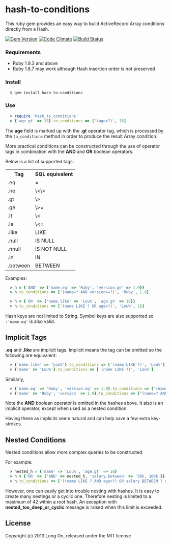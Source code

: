 # hash-to-conditions

This ruby gem provides an easy way to build ActiveRecord Array conditions
directly from a Hash.

[![Gem Version](https://badge.fury.io/rb/hash-to-conditions.png)](http://badge.fury.io/rb/hash-to-conditions)
[![Code Climate](https://codeclimate.com/github/fun-ruby/hash-to-conditions.png)](https://codeclimate.com/github/fun-ruby/hash-to-conditions)
[![Build Status](https://travis-ci.org/fun-ruby/hash-to-conditions.png?branch=master)](https://travis-ci.org/fun-ruby/hash-to-conditions)

### Requirements

  * Ruby 1.9.2 and above
  * Ruby 1.8.7 may work although Hash insertion order is not preserved

### Install

```
  $ gem install hash-to-conditions
```

### Use

```ruby
  > require 'hash_to_conditions'
  > {'age.gt' => 18}.to_conditions => ['(age>?)', 18] 
```

The **age** field is marked up with the **.gt** operator tag, which is processed by the
`to_conditions` method in order to produce the result Array condition.

More practical conditions can be constructed through the use of operator tags in combination
with the **AND** and **OR** boolean operators.

Below is a list of supported tags:

<table style=\"border-collapse:collapse; border: 1px solid \#999\">
 <tr>
 <th style=\"border: 1px solid \#999; width: 80px\">Tag</th>
 <th style=\"border: 1px solid \#999; width: 150px\">SQL equivalent</th>
 </tr>
 <tr>
 <td style=\"border: 1px solid \#999; padding-left: 4px\">.eq</td>
 <td style=\"border: 1px solid \#999; padding-left: 4px\">=</td>
 </tr>
 <tr>
 <td style=\"border: 1px solid \#999; padding-left: 4px\">.ne</td>
 <td style=\"border: 1px solid \#999; padding-left: 4px\">\<\></td>
 </tr>
 <tr>
 <td style=\"border: 1px solid \#999; padding-left: 4px\">.gt</td>
 <td style=\"border: 1px solid \#999; padding-left: 4px\">\></td>
 </tr>
 <tr>
 <td style=\"border: 1px solid \#999; padding-left: 4px\">.ge</td>
 <td style=\"border: 1px solid \#999; padding-left: 4px\">\>=</td>
 </tr>
 <tr>
 <td style=\"border: 1px solid \#999; padding-left: 4px\">.lt</td>
 <td style=\"border: 1px solid \#999; padding-left: 4px\">\<</td>
 </tr>
 <tr>
 <td style=\"border: 1px solid \#999; padding-left: 4px\">.le</td>
 <td style=\"border: 1px solid \#999; padding-left: 4px\">\<=</td>
 </tr>
 <tr>
 <td style=\"border: 1px solid \#999; padding-left: 4px\">.like</td>
 <td style=\"border: 1px solid \#999; padding-left: 4px\">LIKE</td>
 </tr>
 <tr>
 <td style=\"border: 1px solid \#999; padding-left: 4px\">.null</td>
 <td style=\"border: 1px solid \#999; padding-left: 4px\">IS NULL</td>
 </tr>
 <tr>
 <td style=\"border: 1px solid \#999; padding-left: 4px\">.nnull</td>
 <td style=\"border: 1px solid \#999; padding-left: 4px\">IS NOT NULL</td>
 </tr>
 <tr>
 <td style=\"border: 1px solid \#999; padding-left: 4px\">.in</td>
 <td style=\"border: 1px solid \#999; padding-left: 4px\">IN</td>
 </tr>
 <tr>
 <td style=\"border: 1px solid \#999; padding-left: 4px\">.between</td>
 <td style=\"border: 1px solid \#999; padding-left: 4px\">BETWEEN</td>
 </tr>
 </table>

Examples:

```ruby
  > h = {'AND' => {'name.eq' => 'Ruby', 'version.ge' => 1.9}}
  > h.to_conditions => ['(name=? AND version>=?)', 'Ruby', 1.9] 

  > h = {'OR' => {'name.like' => 'Lou%', 'age.gt' => 18}}
  > h.to_conditions => ['(name LIKE ? OR age>?)', 'Lou%', 18] 
```

Hash keys are not limited to String. Symbol keys are also supported so `:'name.eq'` is also valid.

## Implicit Tags

**.eq** and **.like** are implicit tags. Implicit means the tag can be omitted so the following are
equivalent:

```ruby
  > {'name.like' => 'Lou%'}.to_conditions => ['(name LIKE ?)', 'Lou%']
  > {'name' => 'Lou%'}.to_conditions => ['(name LIKE ?)', 'Lou%']
```

Similarly,

```ruby
  > {'name.eq' => 'Ruby', 'version.eq' => 1.9}.to_conditions => ["(name=? AND version=?)", "Ruby", 1.9]
  > {'name' => 'Ruby', 'version' => 1.9}.to_conditions => ["(name=? AND version=?)", "Ruby", 1.9]
```

Note the **AND** boolean operator is omitted in the hashes above. It also is an implicit
operator, except when used as a nested condition.

Having these as implicits seem natural and can help save a few extra key-strokes.

## Nested Conditions

Nested conditions allow more complex queries to be constructed.

For example:

```ruby
  > nested_h = {'name' => 'Lou%', 'age.gt' => 18}
  > h = {'OR' => {'AND' => nested_h, 'salary.between' => '50k, 100k'}}
  > h.to_conditions => ['((name LIKE ? AND age>?) OR salary BETWEEN ? AND ?)', 'Lou%', 18, '50k', '100k'] 
```

However, one can easily get into trouble nesting with hashes. It is easy to create many nestings or
a cyclic one. Therefore nesting is limited to a maximum of 42 within a root hash. An
exception with **nested_too_deep_or_cyclic** message is raised when this limit is exceeded.


## License

Copyright (c) 2013 Long On, released under the MIT license


